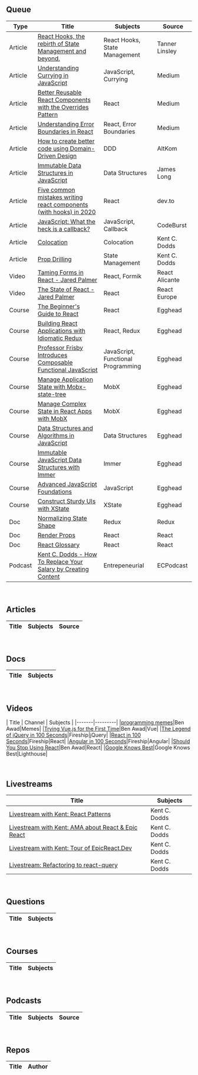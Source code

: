 ## Queue
| Type | Title | Subjects | Source |
|------|-------|----------|--------|
|Article|[React Hooks, the rebirth of State Management and beyond.](https://tannerlinsley.com/blog/react-hooks-the-rebirth-of-state-management)|React Hooks, State Management|Tanner Linsley|
|Article|[Understanding Currying in JavaScript](https://blog.bitsrc.io/understanding-currying-in-javascript-ceb2188c339)|JavaScript, Currying|Medium|
|Article|[Better Reusable React Components with the Overrides Pattern](https://medium.com/@dschnr/better-reusable-react-components-with-the-overrides-pattern-9eca2339f646)|React|Medium|
|Article|[Understanding Error Boundaries in React](https://blog.bitsrc.io/understanding-error-boundaries-in-react-e58f15ae1f38)|React, Error Boundaries|Medium|
|Article|[How to create better code using Domain-Driven Design](https://altkomsoftware.pl/en/blog/create-better-code-using-domain-driven-design/)|DDD|AltKom|
|Article|[Immutable Data Structures in JavaScript](https://jlongster.com/Using-Immutable-Data-Structures-in-JavaScript)|Data Structures|James Long|
|Article|[Five common mistakes writing react components (with hooks) in 2020](https://dev.to/lowe1111/five-common-mistakes-writing-react-components-with-hooks-in-2020-2ac3)|React|dev.to|
|Article|[JavaScript: What the heck is a callback?](https://codeburst.io/javascript-what-the-heck-is-a-callback-aba4da2deced)|JavaScript, Callback|CodeBurst|
|Article|[Colocation](https://kentcdodds.com/blog/colocation)|Colocation|Kent C. Dodds|
|Article|[Prop Drilling](https://kentcdodds.com/blog/prop-drilling)|State Management|Kent C. Dodds|
|Video|[Taming Forms in React - Jared Palmer](https://www.youtube.com/watch?v=oiNtnehlaTo)|React, Formik|React Alicante|
|Video|[The State of React - Jared Palmer](https://www.youtube.com/watch?v=u_0ZMiQZr0k)|React|React Europe|
|Course|[The Beginner's Guide to React](https://egghead.io/courses/the-beginner-s-guide-to-react)|React|Egghead|
|Course|[Building React Applications with Idiomatic Redux](https://egghead.io/courses/building-react-applications-with-idiomatic-redux)|React, Redux|Egghead|
|Course|[Professor Frisby Introduces Composable Functional JavaScript](https://egghead.io/courses/professor-frisby-introduces-composable-functional-javascript)|JavaScript, Functional Programming|Egghead|
|Course|[Manage Application State with Mobx-state-tree](https://egghead.io/courses/manage-application-state-with-mobx-state-tree)|MobX|Egghead|
|Course|[Manage Complex State in React Apps with MobX](https://egghead.io/courses/manage-complex-state-in-react-apps-with-mobx)|MobX|Egghead|
|Course|[Data Structures and Algorithms in JavaScript](https://egghead.io/courses/data-structures-and-algorithms-in-javascript)|Data Structures|Egghead|
|Course|[Immutable JavaScript Data Structures with Immer](https://egghead.io/courses/immutable-javascript-data-structures-with-immer)|Immer|Egghead|
|Course|[Advanced JavaScript Foundations](https://egghead.io/courses/advanced-javascript-foundations)|JavaScript|Egghead|
|Course|[Construct Sturdy UIs with XState](https://egghead.io/courses/construct-sturdy-uis-with-xstate)|XState|Egghead|
|Doc|[Normalizing State Shape](https://redux.js.org/recipes/structuring-reducers/normalizing-state-shape/)|Redux|Redux|
|Doc|[Render Props](https://reactjs.org/docs/render-props.html)|React|React|
|Doc|[React Glossary](https://reactjs.org/docs/glossary.html)|React|React|
|Podcast|[Kent C. Dodds - How To Replace Your Salary by Creating Content](https://www.ecpodcast.io/episodes/19-kent-c-dodds-how-to-replace-your-salary-by-creating-content)|Entrepeneurial|ECPodcast|

&nbsp;&nbsp;&nbsp;

## Articles

| Title | Subjects | Source |
|-------|---------|--------|

&nbsp;&nbsp;&nbsp;

## Docs
| Title | Subjects |
|-------|----------|

&nbsp;&nbsp;&nbsp;

## Videos
| Title | Channel | Subjects |
|-------|---------|
|[programming memes](https://www.youtube.com/watch?v=6i-cagHpBcs)|Ben Awad|Memes|
|[Trying Vue.js for the First Time](https://www.youtube.com/watch?v=3OhLUYNw0TI)|Ben Awad|Vue|
|[The Legend of jQuery in 100 Seconds](https://www.youtube.com/watch?v=UU-GebNqdbg)|Fireship|jQuery|
|[React in 100 Seconds](https://www.youtube.com/watch?v=Tn6-PIqc4UM)|Fireship|React|
|[Angular in 100 Seconds](https://www.youtube.com/watch?v=Ata9cSC2WpM)|Fireship|Angular|
|[Should You Stop Using React](https://www.youtube.com/watch?v=PJ0QSJpJn2U)|Ben Awad|React|
|[Google Knows Best](https://www.youtube.com/watch?v=KfU2mPwVE8E)|Google Knows Best|Lighthouse|

&nbsp;&nbsp;&nbsp;

## Livestreams
| Title | Subjects |
|-------|---------|
|[Livestream with Kent: React Patterns](https://www.youtube.com/watch?v=WV0UUcSPk-0)|Kent C. Dodds|
|[Livestream with Kent: AMA about React & Epic React](https://www.youtube.com/watch?v=gl4X59r6FnE)|Kent C. Dodds|
|[Livestream with Kent: Tour of EpicReact.Dev](https://www.youtube.com/watch?v=U-DFEZXbnkE)|Kent C. Dodds|
|[Livestream: Refactoring to react-query](https://www.youtube.com/watch?v=eEKn8UJfYgc)|Kent C. Dodds


&nbsp;&nbsp;&nbsp;

## Questions
| Title | Subjects |
|-------|---------|


&nbsp;&nbsp;&nbsp;

## Courses
| Title | Subjects |
|-------|---------|


&nbsp;&nbsp;&nbsp;

## Podcasts
| Title | Subjects | Source |
|-------|---------|--------|


&nbsp;&nbsp;&nbsp;

## Repos
| Title | Author |
|-------|--------|


